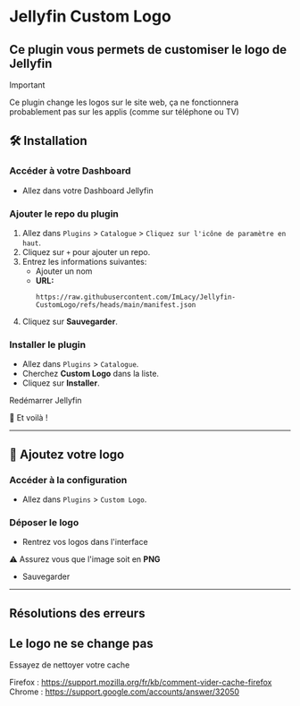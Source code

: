 # Jellyfin Custom Logo

Ce plugin vous permets de customiser le logo de Jellyfin
---

> [!IMPORTANT]  
> Ce plugin change les logos sur le site web, ça ne fonctionnera probablement pas sur les applis (comme sur téléphone ou TV)


## 🛠️ Installation

### Accéder à votre Dashboard

- Allez dans votre Dashboard Jellyfin

### Ajouter le repo du plugin

1. Allez dans `Plugins` > `Catalogue` > `Cliquez sur l'icône de paramètre en haut`.
2. Cliquez sur `+` pour ajouter un repo.
3. Entrez les informations suivantes:
    - Ajouter un nom
    - **URL:**
      ```
      https://raw.githubusercontent.com/ImLacy/Jellyfin-CustomLogo/refs/heads/main/manifest.json
      ```
4. Cliquez sur **Sauvegarder**.

### Installer le plugin

- Allez dans `Plugins` > `Catalogue`.
- Cherchez **Custom Logo** dans la liste.
- Cliquez sur **Installer**.

Redémarrer Jellyfin

🎉 Et voilà !

---

## 🎨 Ajoutez votre logo

### Accéder à la configuration

- Allez dans `Plugins` > `Custom Logo`.

### Déposer le logo

- Rentrez vos logos dans l'interface

⚠️ Assurez vous que l'image soit en **PNG**

- Sauvegarder

---

## Résolutions des erreurs

## Le logo ne se change pas
Essayez de nettoyer votre cache

Firefox : https://support.mozilla.org/fr/kb/comment-vider-cache-firefox
Chrome : https://support.google.com/accounts/answer/32050

